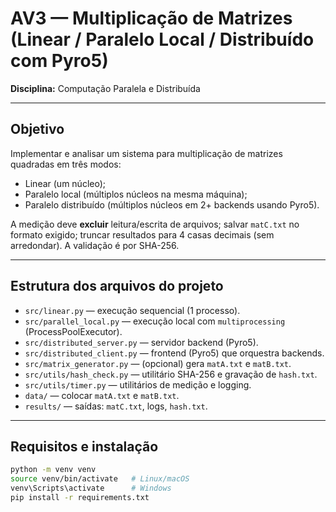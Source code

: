 # AV3 — Multiplicação de Matrizes (Linear / Paralelo Local / Distribuído com Pyro5)

**Disciplina:** Computação Paralela e Distribuída

---

## Objetivo
Implementar e analisar um sistema para multiplicação de matrizes quadradas em três modos:
- Linear (um núcleo);
- Paralelo local (múltiplos núcleos na mesma máquina);
- Paralelo distribuído (múltiplos núcleos em 2+ backends usando Pyro5).

A medição deve **excluir** leitura/escrita de arquivos; salvar `matC.txt` no formato exigido; truncar resultados para 4 casas decimais (sem arredondar). 
A validação é por SHA-256.

---

## Estrutura dos arquivos do projeto
- `src/linear.py` — execução sequencial (1 processo).
- `src/parallel_local.py` — execução local com `multiprocessing` (ProcessPoolExecutor).
- `src/distributed_server.py` — servidor backend (Pyro5).
- `src/distributed_client.py` — frontend (Pyro5) que orquestra backends.
- `src/matrix_generator.py` — (opcional) gera `matA.txt` e `matB.txt`.
- `src/utils/hash_check.py` — utilitário SHA-256 e gravação de `hash.txt`.
- `src/utils/timer.py` — utilitários de medição e logging.
- `data/` — colocar `matA.txt` e `matB.txt`.
- `results/` — saídas: `matC.txt`, logs, `hash.txt`.

---

## Requisitos e instalação
```bash
python -m venv venv
source venv/bin/activate   # Linux/macOS
venv\Scripts\activate      # Windows
pip install -r requirements.txt
